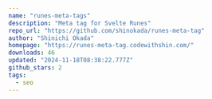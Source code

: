 ```yaml
---
name: "runes-meta-tags"
description: "Meta tag for Svelte Runes"
repo_url: "https://github.com/shinokada/runes-meta-tag"
author: "Shinichi Okada"
homepage: "https://runes-meta-tag.codewithshin.com/"
downloads: 46
updated: "2024-11-18T08:38:22.777Z"
github_stars: 2
tags: 
  - seo
---
```


